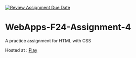 [![Review Assignment Due Date](https://classroom.github.com/assets/deadline-readme-button-22041afd0340ce965d47ae6ef1cefeee28c7c493a6346c4f15d667ab976d596c.svg)](https://classroom.github.com/a/YNXypkor)
# WebApps-F24-Assignment-4
A practice assignment for HTML with CSS

Hosted at : [Play](https://44-563-webapps-f24.github.io/44563-webapps-f24-assignment4-aadarsh1-prog/greekplay.html)
